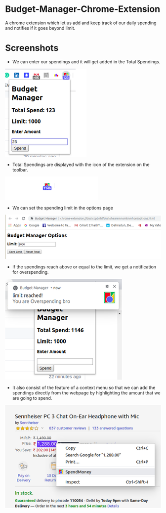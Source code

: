# Budget-Manager-Chrome-Extension
A chrome extension which let us add and keep track of our daily spending and notifies if it goes beyond limit.

# Screenshots

* We can enter our spendings and it will get added in the Total Spendings.  

![Image](./Screenshots/popup.png)      
  
* Total Spendings are displayed with the icon of the extension on the toolbar.  

![Image](./Screenshots/icon.png)  

* We can set the spending limit in the options page  

![Image](./Screenshots/options-page.png)  
  
* If the spendings reach above or equal to the limit, we get a notification for overspending.  

![Image](./Screenshots/notification.png)  
  
* It also consist of the feature of a context menu so that we can add the spendings directly from the webpage by highlighting the amount that we are going to spend.  

![Image](./Screenshots/context-menu.png)
